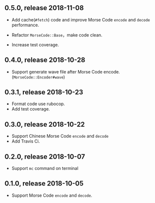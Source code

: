 ## 0.5.0, release 2018-11-08
* Add cache(`#fetch`) code and improve Morse Code `encode` and `decode` performance.

* Refactor `MorseCode::Base`，make code clean.

* Increase test coverage.

## 0.4.0, release 2018-10-28
* Support generate wave file after Morse Code encode.(`MorseCode::Encoder#wave`)

## 0.3.1, release 2018-10-23
* Format code use rubocop.
* Add test coverage.

## 0.3.0, release 2018-10-22
* Support Chinese Morse Code `encode` and `decode`
* Add Travis Ci.

## 0.2.0, release 2018-10-07
* Support `mc` command on terminal

## 0.1.0, release 2018-10-05
* Support Morse Code `encode` and `decode`.